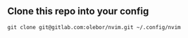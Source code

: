 ## Clone this repo into your config

```
git clone git@gitlab.com:olebor/nvim.git ~/.config/nvim
```


